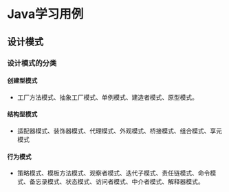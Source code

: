 # Java学习用例

## 设计模式

### 设计模式的分类

#### 创建型模式

- 工厂方法模式、抽象工厂模式、单例模式、建造者模式、原型模式。

#### 结构型模式

- 适配器模式、装饰器模式、代理模式、外观模式、桥接模式、组合模式、享元模式

#### 行为模式

- 策略模式、模板方法模式、观察者模式、迭代子模式、责任链模式、命令模式、备忘录模式、状态模式、访问者模式、中介者模式、解释器模式。


<br>
